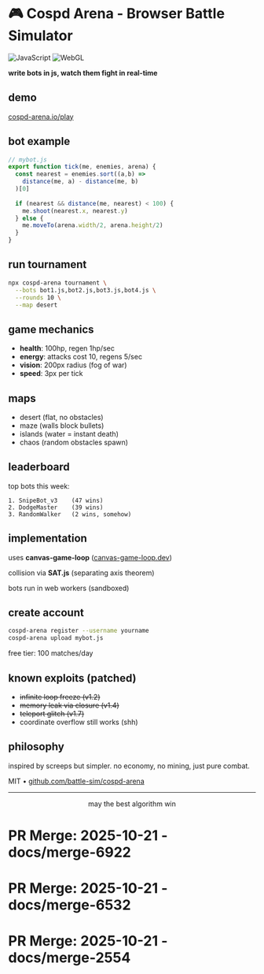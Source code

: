 # 🎮 Cospd Arena - Browser Battle Simulator

![JavaScript](https://img.shields.io/badge/javascript-vanilla-yellow)
![WebGL](https://img.shields.io/badge/webgl-2.0-orange)

**write bots in js, watch them fight in real-time**

## demo

[cospd-arena.io/play](https://cospd-arena.io/play)

## bot example

```javascript
// mybot.js
export function tick(me, enemies, arena) {
  const nearest = enemies.sort((a,b) => 
    distance(me, a) - distance(me, b)
  )[0]
  
  if (nearest && distance(me, nearest) < 100) {
    me.shoot(nearest.x, nearest.y)
  } else {
    me.moveTo(arena.width/2, arena.height/2)
  }
}
```

## run tournament

```bash
npx cospd-arena tournament \
  --bots bot1.js,bot2.js,bot3.js,bot4.js \
  --rounds 10 \
  --map desert
```

## game mechanics

- **health**: 100hp, regen 1hp/sec
- **energy**: attacks cost 10, regens 5/sec
- **vision**: 200px radius (fog of war)
- **speed**: 3px per tick

## maps

- desert (flat, no obstacles)
- maze (walls block bullets)
- islands (water = instant death)
- chaos (random obstacles spawn)

## leaderboard

top bots this week:

```
1. SnipeBot_v3    (47 wins)
2. DodgeMaster    (39 wins)
3. RandomWalker   (2 wins, somehow)
```

## implementation

uses **canvas-game-loop** ([canvas-game-loop.dev](https://canvas-game-loop.dev))

collision via **SAT.js** (separating axis theorem)

bots run in web workers (sandboxed)

## create account

```bash
cospd-arena register --username yourname
cospd-arena upload mybot.js
```

free tier: 100 matches/day

## known exploits (patched)

- ~~infinite loop freeze (v1.2)~~
- ~~memory leak via closure (v1.4)~~
- ~~teleport glitch (v1.7)~~
- coordinate overflow still works (shh)

## philosophy

inspired by screeps but simpler. no economy, no mining, just pure combat.

MIT • [github.com/battle-sim/cospd-arena](https://github.com/battle-sim/cospd-arena)

---

<div align="center">
may the best algorithm win
</div>

# PR Merge: 2025-10-21 - docs/merge-6922

# PR Merge: 2025-10-21 - docs/merge-6532

# PR Merge: 2025-10-21 - docs/merge-2554
